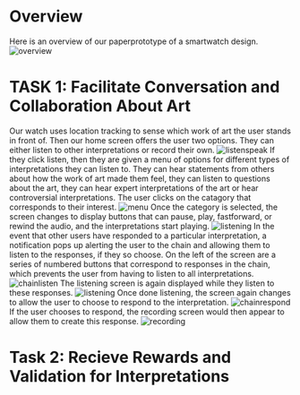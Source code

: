 # Overview
Here is an overview of our paperprototype of a smartwatch design.
![overview](/img/overviewpp.jpg)
# TASK 1: Facilitate Conversation and Collaboration About Art 
Our watch uses location tracking to sense which work of art the user stands in front of. Then our home screen offers the user two options. They can either listen to other interpretations or record their own.
![listenspeak](/img/listenspeak.jpg)
If they click listen, then they are given a menu of options for different types of interpretations they can listen to. They can hear statements from others about how the work of art made them feel, they can listen to questions about the art, they can hear expert interpretations of the art or hear controversial interpretations. The user clicks on the catagory that corresponds to their interest. 
![menu](/img/menu.JPG)
Once the category is selected, the screen changes to display buttons that can pause, play, fastforward, or rewind the audio, and the interpretations start playing.
![listening](/img/listen.jpg)
In the event that other users have responded to a particular interpretation, a notification pops up alerting the user to the chain and allowing them to listen to the responses, if they so choose. On the left of the screen are a series of numbered buttons that correspond to responses in the chain, which prevents the user from having to listen to all interpretations.
![chainlisten](/img/chainlisten.jpg)
The listening screen is again displayed while they listen to these responses. 
![listening](/img/listen.jpg)
Once done listening, the screen again changes to allow the user to choose to respond to the interpretation.
![chainrespond](/img/chainrespond.jpg)
If the user chooses to respond, the recording screen would then appear to allow them to create this response.
![recording](/img/record.jpg)
# Task 2: Recieve Rewards and Validation for Interpretations 
